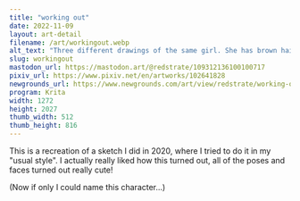 ```yaml
---
title: "working out"
date: 2022-11-09
layout: art-detail
filename: /art/workingout.webp
alt_text: "Three different drawings of the same girl. She has brown hair, pale skin and dark gray eyes. She is wearing a greenish-bluecrop top, and some baggy gray sweatpants. On the left she is pointing at her leg, and standing the other leg. On the right, she isstretching one of her arms. In the last one, she is looking down at the viewer."
slug: workingout
mastodon_url: https://mastodon.art/@redstrate/109312136100100717
pixiv_url: https://www.pixiv.net/en/artworks/102641828
newgrounds_url: https://www.newgrounds.com/art/view/redstrate/working-out
program: Krita
width: 1272
height: 2027
thumb_width: 512
thumb_height: 816
---
```

This is a recreation of a sketch I did in 2020, where I tried to do it in my "usual style". I actually really liked how this turned out, all of the poses and faces turned out really cute!

(Now if only I could name this character...)
